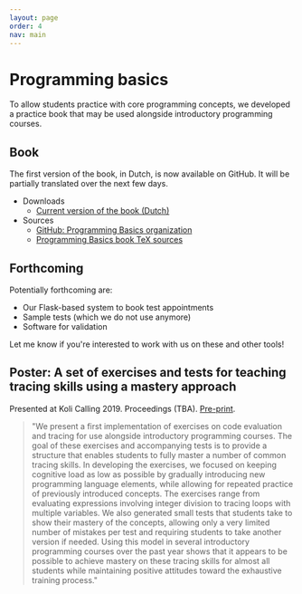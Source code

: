 ```yaml
---
layout: page
order: 4
nav: main
---
```


# Programming basics

To allow students practice with core programming concepts, we developed a practice book that may be used alongside introductory programming courses.

## Book

The first version of the book, in Dutch, is now available on GitHub. It will be partially translated over the next few days.

- Downloads
    - [Current version of the book (Dutch)](book.pdf)
- Sources
    - [GitHub: Programming Basics organization](https://github.com/prgbas)
    - [Programming Basics book TeX sources](https://github.com/prgbas/book)

## Forthcoming

Potentially forthcoming are:

- Our Flask-based system to book test appointments
- Sample tests (which we do not use anymore)
- Software for validation

Let me know if you're interested to work with us on these and other tools!

## Poster: A set of exercises and tests for teaching tracing skills using a mastery approach

Presented at Koli Calling 2019. Proceedings (TBA). [Pre-print](stegeman-basics-2019.pdf).

> "We present a first implementation of exercises on code evaluation and tracing for use alongside introductory programming courses. The goal of these exercises and accompanying tests is to provide a structure that enables students to fully master a number of common tracing skills. In developing the exercises, we focused on keeping cognitive load as low as possible by gradually introducing new programming language elements, while allowing for repeated practice of previously introduced concepts. The exercises range from evaluating expressions involving integer division to tracing loops with multiple variables. We also generated small tests that students take to show their mastery of the concepts, allowing only a very limited number of mistakes per test and requiring students to take another version if needed. Using this model in several introductory programming courses over the past year shows that it appears to be possible to achieve mastery on these tracing skills for almost all students while maintaining positive attitudes toward the exhaustive training process."
